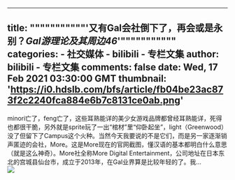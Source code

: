 
---
title: """""""""""'又有Gal会社倒下了，再会或是永别？_Gal游理论及其周边46_'"""""""""""
categories: 
    - 社交媒体
    - bilibili - 专栏文集
author: bilibili - 专栏文集
comments: false
date: Wed, 17 Feb 2021 03:30:00 GMT
thumbnail: 'https://i0.hdslb.com/bfs/article/fb04be23ac873f2c2240fca884e6b7c8131ce0ab.png'
---

<div>   
minori亡了，feng亡了，这些耳熟能详的美少女游戏品牌都曾经耳熟能详，死得也都很干脆，另外就是sprite玩了一出“棺材”里“仰卧起坐”，light（Greenwood）没了但留下了Campus这个火种。当然今天我要说的不是它们，而是另一家逐渐销声匿迹的会社，More。这是More现在的官网截图，懂汉语的基本都明白什么意思（就是这么神奇）。More社全称More Digital Entertainment，公司地址在日本东北的宫城县仙台市，成立于2013年，在Gal业界算是比较年轻的了。我…<br><img src="https://i0.hdslb.com/bfs/article/fb04be23ac873f2c2240fca884e6b7c8131ce0ab.png" referrerpolicy="no-referrer">  
</div>
            